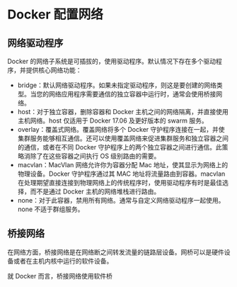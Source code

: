 # Docker 配置网络

## 网络驱动程序

Docker 的网络子系统是可插拔的，使用驱动程序。默认情况下存在多个驱动程序，并提供核心网络功能：

- bridge：默认网络驱动程序。如果未指定驱动程序，则这是要创建的网络类型。当您的网络应用程序需要通信的独立容器中运行时，通常会使用桥接网络。
- host：对于独立容器，删除容器和 Docker 主机之间的网络隔离，并直接使用主机网络。host 仅适用于 Docker 17.06 及更好版本的 swarm 服务。
- overlay：覆盖式网络。覆盖网络将多个 Docker 守护程序连接在一起，并使集群服务能够相互通信。还可以使用覆盖网络来促进集群服务和独立容器之间的通信，或者在不同 Docker 守护程序上的两个独立容器之间进行通信。此策略消除了在这些容器之间执行 OS 级别路由的需要。
- macvlan：MacVlan 网络允许你为容器分配 Mac 地址，使其显示为网络上的物理设备。Docker 守护程序通过其 MAC 地址将流量路由到容器。macvlan 在处理期望直接连接到物理网络上的传统程序时，使用驱动程序有时是最佳选择，而不是通过 Docker 主机的网络堆栈进行路由。
- none：对于此容器，禁用所有网络。通常与自定义网络驱动程序一起使用。none 不适于群组服务。

## 桥接网络

在网络方面，桥接网络是在网络断之间转发流量的链路层设备。网桥可以是硬件设备或者在主机内核中运行的软件设备。

就 Docker 而言，桥接网络使用软件桥
